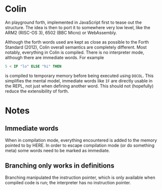 # Colin

An playground forth, implemented in JavaScript first to tease out the structure. The idea is then to port it to somewhere very low level, like the ARM2 (RISC-OS 3), 6502 (BBC Micro) or WebAssembly.

Although the forth words used are kept as close as possible to the Forth Standard (2012), Colin overall semantics are completely different. Most notably, everything in Colin is compiled. There is no interpreter mode, although there are immediate words. For example

```f
5 < IF "lo" ELSE "hi" THEN
```

is compiled to temporary memory before being executed using `DOCOL`. This simplifies the mental model, immediate words like `IF` are directly usable in the REPL, not just when defining another word. This should not (hopefully) reduce the extensibility of forth.

# Notes

## Immediate words

When in compilation mode, everything encountered is added to the memory pointed to by HERE. In order to escape compilation mode (or do something meta) some words need to be marked as immediate.

## Branching only works in definitions

Branching manipulated the instruction pointer, which is only available when compiled code is run; the interpreter has no instruction pointer.

